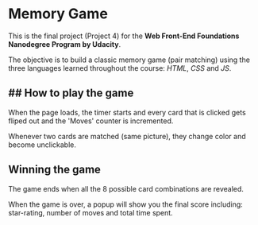 # Memory Game

This is the final project (Project 4) for the **Web Front-End Foundations Nanodegree Program by Udacity**.

The objective is to build a classic memory game (pair matching) using the three languages learned throughout the course: *HTML*, *CSS* and *JS*.

## ## How to play the game

When the page loads, the timer starts and every card that is clicked gets fliped out and the 'Moves' counter is incremented.

Whenever two cards are matched (same picture), they change color and become unclickable.

## Winning the game

The game ends when all the 8 possible card combinations are revealed.

When the game is over, a popup will show you the final score including: star-rating, number of moves and total time spent.